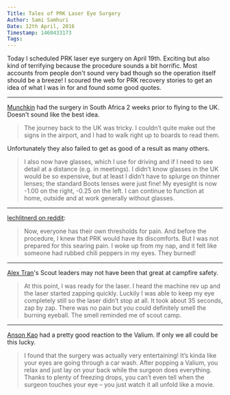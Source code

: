 ```yaml
---
Title: Tales of PRK Laser Eye Surgery
Author: Sami Samhuri
Date: 12th April, 2016
Timestamp: 1460433173
Tags: 
---
```


Today I scheduled PRK laser eye surgery on April 19th. Exciting but also kind of terrifying because the procedure sounds a bit horrific. Most accounts from people don't sound very bad though so the operation itself should be a breeze! I scoured the web for PRK recovery stories to get an idea of what I was in for and found some good quotes.

----

[Munchkin](munchkin) had the surgery in South Africa 2 weeks prior to flying to the UK. Doesn't sound like the best idea.

> The journey back to the UK was tricky. I couldn’t quite make out the signs in the airport, and I had to walk right up to boards to read them.

Unfortunately they also failed to get as good of a result as many others.

> I also now have glasses, which I use for driving and if I need to see detail at a distance (e.g. in meetings). I didn’t know glasses in the UK would be so expensive, but at least I didn’t have to splurge on thinner lenses; the standard Boots lenses were just fine! My eyesight is now -1.00 on the right, -0.25 on the left. I can continue to function at home, outside and at work generally without glasses.

[munchkin]: http://www.munchkinandflan.com/?p=924

----

[lechlitnerd on reddit](lech):

> Now, everyone has their own thresholds for pain. And before the procedure, I knew that PRK would have its discomforts. But I was not prepared for this searing pain. I woke up from my nap, and it felt like someone had rubbed chili peppers in my eyes. They burned!

[lech]: https://www.reddit.com/r/lasik/comments/3f78o6/my_prk_experience_and_i_now_have_2015_vision/

----

[Alex Tran](alex)'s Scout leaders may not have been that great at campfire safety.

> At this point, I was ready for the laser. I heard the machine rev up and the laser started zapping quickly. Luckily I was able to keep my eye completely still so the laser didn’t stop at all. It took about 35 seconds, zap by zap. There was no pain but you could definitely smell the burning eyeball. The smell reminded me of scout camp.

[alex]: http://alextran.org/my-prk-recovery-timeline/

----

[Anson Kao](anson) had a pretty good reaction to the Valium. If only we all could be this lucky.

> I found that the surgery was actually very entertaining! It’s kinda like your eyes are going through a car wash. After popping a Valium, you relax and just lay on your back while the surgeon does everything. Thanks to plenty of freezing drops, you can’t even tell when the surgeon touches your eye – you just watch it all unfold like a movie.

[anson]: http://www.ansonkao.com/blog/2015/10/01/the-prk-recovery-experience/


